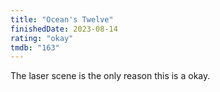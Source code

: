 ```yaml
---
title: "Ocean's Twelve"
finishedDate: 2023-08-14
rating: "okay"
tmdb: "163"
---
```


The laser scene is the only reason this is a okay.
